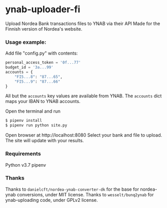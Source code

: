 # ynab-uploader-fi
Upload Nordea Bank transactions files to YNAB via their API
Made for the Finnish version of Nordea's website.

### Usage example:
Add file "config.py" with contents:
```py
personal_access_token = '0f...77'
budget_id = '3a...99'
accounts = {
    "FI5...8": "87...65",
    "FI5...9": "87...66"
}
```

All but the `accounts` key values are available from YNAB. The `accounts` dict maps your IBAN to YNAB accounts.


Open the terminal and run
```sh
$ pipenv install
$ pipenv run python site.py
```
Open browser at http://localhost:8080
Select your bank and file to upload. The site will update with your results.

### Requirements
 Python v3.7
 pipenv

### Thanks
Thanks to `danielcft/nordea-ynab-converter-dk` for the base for nordea-ynab conversions, under MIT license.
Thanks to `wesselt/bunq2ynab` for ynab-uploading code, under GPLv2 license.
